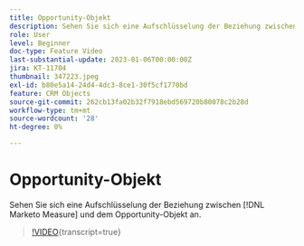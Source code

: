 ```yaml
---
title: Opportunity-Objekt
description: Sehen Sie sich eine Aufschlüsselung der Beziehung zwischen [!DNL Marketo Measure] und dem Opportunity-Objekt an.
role: User
level: Beginner
doc-type: Feature Video
last-substantial-update: 2023-01-06T00:00:00Z
jira: KT-11704
thumbnail: 347223.jpeg
exl-id: b80e5a14-24d4-4dc3-8ce1-30f5cf1770bd
feature: CRM Objects
source-git-commit: 262cb13fa02b32f7918ebd569720b80078c2b28d
workflow-type: tm+mt
source-wordcount: '28'
ht-degree: 0%

---
```


# Opportunity-Objekt

Sehen Sie sich eine Aufschlüsselung der Beziehung zwischen [!DNL Marketo Measure] und dem Opportunity-Objekt an.

>[!VIDEO](https://video.tv.adobe.com/v/347223/?learn=on){transcript=true}
